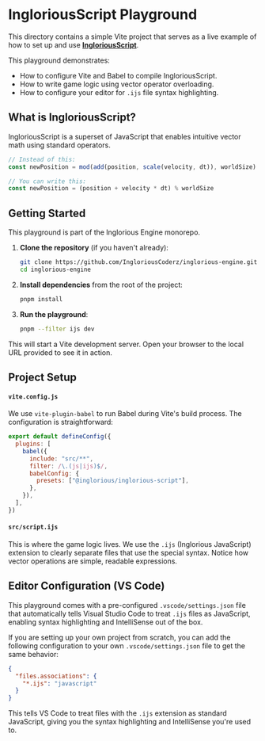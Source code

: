 # IngloriousScript Playground

This directory contains a simple Vite project that serves as a live example of how to set up and use **[IngloriousScript](https://github.com/IngloriousCoderz/inglorious-engine/tree/main/packages/babel-plugin-inglorious-script)**.

This playground demonstrates:

- How to configure Vite and Babel to compile IngloriousScript.
- How to write game logic using vector operator overloading.
- How to configure your editor for `.ijs` file syntax highlighting.

## What is IngloriousScript?

IngloriousScript is a superset of JavaScript that enables intuitive vector math using standard operators.

```javascript
// Instead of this:
const newPosition = mod(add(position, scale(velocity, dt)), worldSize)

// You can write this:
const newPosition = (position + velocity * dt) % worldSize
```

## Getting Started

This playground is part of the Inglorious Engine monorepo.

1.  **Clone the repository** (if you haven't already):

    ```bash
    git clone https://github.com/IngloriousCoderz/inglorious-engine.git
    cd inglorious-engine
    ```

2.  **Install dependencies** from the root of the project:

    ```bash
    pnpm install
    ```

3.  **Run the playground**:
    ```bash
    pnpm --filter ijs dev
    ```

This will start a Vite development server. Open your browser to the local URL provided to see it in action.

## Project Setup

#### `vite.config.js`

We use `vite-plugin-babel` to run Babel during Vite's build process. The configuration is straightforward:

```javascript
export default defineConfig({
  plugins: [
    babel({
      include: "src/**",
      filter: /\.(js|ijs)$/,
      babelConfig: {
        presets: ["@inglorious/inglorious-script"],
      },
    }),
  ],
})
```

#### `src/script.ijs`

This is where the game logic lives. We use the `.ijs` (Inglorious JavaScript) extension to clearly separate files that use the special syntax. Notice how vector operations are simple, readable expressions.

## Editor Configuration (VS Code)

This playground comes with a pre-configured `.vscode/settings.json` file that automatically tells Visual Studio Code to treat `.ijs` files as JavaScript, enabling syntax highlighting and IntelliSense out of the box.

If you are setting up your own project from scratch, you can add the following configuration to your own `.vscode/settings.json` file to get the same behavior:

```json
{
  "files.associations": {
    "*.ijs": "javascript"
  }
}
```

This tells VS Code to treat files with the `.ijs` extension as standard JavaScript, giving you the syntax highlighting and IntelliSense you're used to.
